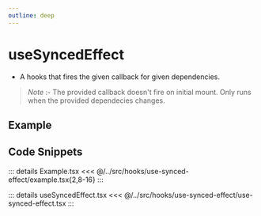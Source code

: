 ```yaml
---
outline: deep
---
```

# useSyncedEffect

- A hooks that fires the given callback for given dependencies.
> *Note* :- The provided callback doesn't fire on initial mount. Only runs when the provided dependecies changes.


## Example


<div ref="el" />

<script setup>
import { createElement } from 'react'
import { createRoot } from 'react-dom/client'
import { ref, onMounted } from 'vue'
import Example from '../../src/hooks/use-synced-effect/example'
import useSyncedEffect from '../../src/hooks/use-synced-effect/use-synced-effect'

const el = ref()
onMounted(() => {
   const root = createRoot(el.value)
   root.render(createElement(Example, {}, null))
})
</script>

## Code Snippets

::: details Example.tsx
<<< @/../src/hooks/use-synced-effect/example.tsx{2,8-16}
:::

::: details useSyncedEffect.tsx
<<< @/../src/hooks/use-synced-effect/use-synced-effect.tsx
:::
